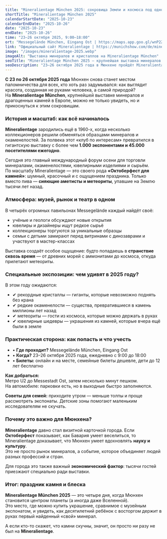 ```yaml
---
title: "Mineralientage München 2025: сокровища Земли и космоса под одной крышей"
shortTitle: "Mineralientage München 2025"
calendarStartDate: "2025-10-23"
calendarEndDate: "2025-10-26"
date: "2025-10-23"
endDate: "2025-10-26"
time: "23–26 октября 2025, 9:00–18:00"
ort: "Messegelände München, Eingang Ost | https://maps.app.goo.gl/wnP2ZVU6rGWGaedg8"
link: "Официальный сайт Mineralientage | https://munichshow.com/de/mineralientage-muenchen"
image: "/images/mineralientage-2025.webp"
imageAlt: "Выставка минералов и кристаллов на Mineralientage München"
seoTitle: "Mineralientage München 2025 — крупнейшая выставка минералов и камней в Европе"
seoDescription: "23–26 октября 2025 года в Мюнхене пройдёт Mineralientage — крупнейшая европейская выставка минералов, окаменелостей, ювелирных изделий и метеоритов. Более 1.000 экспонентов и 45.000 посетителей."
---
```


**С 23 по 26 октября 2025 года** Мюнхен снова станет местом паломничества для всех, кто хоть раз задумывался: как выглядит красота, созданная не руками человека, а самой природой?  
На **Mineralientage München**, крупнейшей выставке минералов и драгоценных камней в Европе, можно не только увидеть, но и прикоснуться к этим сокровищам.

### История и масштаб: как всё начиналось

**Mineralientage** зародились ещё в 1960-х, когда несколько коллекционеров решили обменяться образцами минералов и окаменелостей. За полвека этот «клуб по интересам» превратился в гигантскую выставку с более чем **1.000 экспонентами и 45.000 посетителями ежегодно**.  

Сегодня это главный международный форум осени для торговли минералами, окаменелостями, ювелирными изделиями и сырьём.  
По масштабу Mineralientage — это своего рода **«Октоберфест для камней»**: шумный, красочный и с ощущением праздника. Только вместо пива — **сияющие аметисты и метеориты**, упавшие на Землю тысячи лет назад.

### Атмосфера: музей, рынок и театр в одном

В четырёх огромных павильонах Messegelände каждый найдёт своё:

- учёные и геологи обсуждают новые открытия  
- ювелиры и дизайнеры ищут редкое сырьё  
- коллекционеры торгуются за уникальные образцы  
- семьи с детьми замирают перед витринами с динозаврами и участвуют в мастер-классах  

Выставка создаёт особое ощущение: будто попадаешь в **странствие сквозь время** — от древних морей с аммонитами до космоса, откуда прилетают метеориты.

### Специальные экспозиции: чем удивят в 2025 году?

В этом году ожидаются:

- ✔ рекордные кристаллы — гиганты, которые невозможно поднять без крана  
- ✔ редкие окаменелости — существа, превратившиеся в камень миллионы лет назад  
- ✔ метеориты — гости из космоса, которые можно держать в руках  
- ✔ ювелирные шедевры — украшения из камней, которые вчера ещё были в земле  

### Практическая сторона: как попасть и что учесть

- • **Где проходит?** Messegelände München, Eingang Ost  
- • **Когда?** 23–26 октября 2025 года, ежедневно с 9:00 до 18:00  
- • **Билеты:** онлайн и на месте, семейные билеты дешевле, дети до 12 лет бесплатно  

**Как добраться:**  
Метро U2 до Messestadt Ost, затем несколько минут пешком.  
На автомобиле: парковки есть, но в выходные быстро заполняются.  

**Советы для семей:** приходите утром — меньше толпы и проще рассмотреть экспонаты. Детские зоны помогают маленьким исследователям не скучать.

### Почему это важно для Мюнхена?

**Mineralientage** давно стал визитной карточкой города. Если **Октоберфест** показывает, как Бавария умеет веселиться, то Mineralientage доказывает, что Мюнхен умеет вдохновлять **науку и культуру**.  
Это не просто рынок минералов, а событие, которое объединяет людей разных профессий и стран.  

Для города это также важный **экономический фактор**: тысячи гостей приезжают специально ради выставки.

### Итог: праздник камня и блеска

**Mineralientage München 2025** — это четыре дня, когда Мюнхен становится центром планеты (а иногда даже Вселенной).  
Это место, где можно купить украшение, сравнимое с музейным экспонатом, и увидеть, как десятилетний ребёнок с восторгом держит в руках первый найденный «свой» минерал.  

А если кто-то скажет, что камни скучны, значит, он просто ни разу не был на **Mineralientage**.
